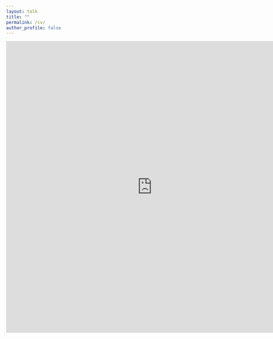 ```yaml
---
layout: talk
title: ""
permalink: /cv/
author_profile: false
---
```

<body>

<iframe
    src="https://docs.google.com/gview?url=https://gcheng-nus.github.io/CV/CV_Guang.pdf&embedded=true"
    style="width:800px; height:800px;"
    frameborder="0"
></iframe>

</body>